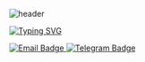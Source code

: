 ![header](https://capsule-render.vercel.app/api?type=waving&color=gradient&height=256&section=header&text=Welcome%20to%20Twinkiesss'%20GitHub%20Universe!&fontSize=30&animation=fadeIn&fontAlignY=38&desc=&descAlignY=51&descAlign=62)

[![Typing SVG](https://readme-typing-svg.herokuapp.com?color=%2336BCF7&lines=Computer+science+student+at+ITMO)](https://git.io/typing-svg)

 

<div id="badges">
  <a href="mailto:kud2501@mail.ru">
    <img src="https://img.shields.io/badge/Email-red?style=for-the-badge&logo=gmail&logoColor=white" alt="Email Badge"/>
  </a>
  <a href="https://t.me/baroftwinkie">
    <img src="https://img.shields.io/badge/Telegram-blue?style=for-the-badge&logo=telegram&logoColor=white" alt="Telegram Badge"/>
  </a>
</div>





<!--
**Twinkiesss/Twinkiesss** is a ✨ _special_ ✨ repository because its `README.md` (this file) appears on your GitHub profile.
**"You don’t understand things. You just get used to them."**  
 — *John Von Neumann*
Here are some ideas to get you started:

- 🔭 I’m currently working on ...
- 🌱 I’m currently learning ...
- 👯 I’m looking to collaborate on ...
- 🤔 I’m looking for help with ...
- 💬 Ask me about ...

- 😄 Pronouns: ...
- ⚡ Fun fact: ...

How to reach me:

<img src="https://github.com/user-attachments/assets/da5791c9-4d56-4bea-bc37-4a79354c388f" alt="image" width="20"/> @baroftwinkie

<img src="https://github.com/user-attachments/assets/336cdb81-8108-4278-a0f2-4569c32ad177" alt="image" width="20"/> kud2501@mail.ru

-->
